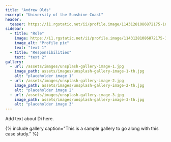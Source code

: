 ```yaml
---
title: "Andrew Olds"
excerpt: "University of the Sunshine Coast"
header:
  teaser: https://i1.rgstatic.net/ii/profile.image/11431281086872175-1664342750385_Q512/Andrew-Olds.jpg
sidebar:
  - title: "Role"
    image: https://i1.rgstatic.net/ii/profile.image/11431281086872175-1664342750385_Q512/Andrew-Olds.jpg
    image_alt: "Profile pic"
    text: "text 1"
  - title: "Responsibilities"
    text: "text 2"
gallery:
  - url: /assets/images/unsplash-gallery-image-1.jpg
    image_path: assets/images/unsplash-gallery-image-1-th.jpg
    alt: "placeholder image 1"
  - url: /assets/images/unsplash-gallery-image-2.jpg
    image_path: assets/images/unsplash-gallery-image-2-th.jpg
    alt: "placeholder image 2"
  - url: /assets/images/unsplash-gallery-image-3.jpg
    image_path: assets/images/unsplash-gallery-image-3-th.jpg
    alt: "placeholder image 3"
---
```


Add text about Di here.

{% include gallery caption="This is a sample gallery to go along with this case study." %}
